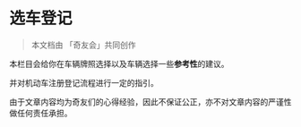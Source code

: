 # 选车登记

> 本文档由 「奇友会」共同创作

本栏目会给你在车辆牌照选择以及车辆选择一些**参考性**的建议。

并对机动车注册登记流程进行一定的指引。

由于文章内容均为奇友们的心得经验，因此不保证公正，亦不对文章内容的严谨性做任何责任承担。